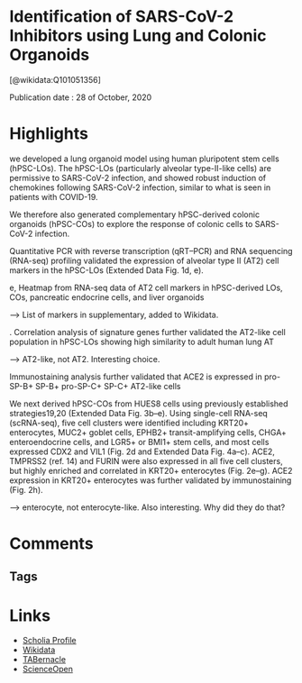 
Identification of SARS-CoV-2 Inhibitors using Lung and Colonic Organoids
========================================================================
  
  [@wikidata:Q101051356]  
  
Publication date : 28 of October, 2020  

# Highlights

we developed a lung organoid model using human pluripotent stem cells (hPSC-LOs).
The hPSC-LOs (particularly alveolar type-II-like cells) are permissive to SARS-CoV-2
infection, and showed robust induction of chemokines following SARS-CoV-2
infection, similar to what is seen in patients with COVID-19.

We therefore also generated complementary hPSC-derived colonic
organoids (hPSC-COs) to explore the response of colonic cells to SARS-CoV-2 infection. 

 Quantitative PCR with reverse transcription (qRT–PCR)
and RNA sequencing (RNA-seq) profiling validated the expression
of alveolar type II (AT2) cell markers in the hPSC-LOs (Extended Data
Fig. 1d, e).

e, Heatmap from RNA-seq data of AT2 cell markers in hPSC-derived LOs, COs, pancreatic endocrine cells, and liver organoids

--> List of markers in supplementary, added to Wikidata.

.  Correlation analysis of signature genes
further validated the AT2-like cell population in hPSC-LOs showing
high similarity to adult human lung AT

--> AT2-like, not AT2. Interesting choice. 

 Immunostaining analysis further validated
that ACE2 is expressed in pro-SP-B+
SP-B+
pro-SP-C+
SP-C+
AT2-like cells

We next derived hPSC-COs from HUES8 cells using previously
established strategies19,20 (Extended Data Fig. 3b–e). Using single-cell
RNA-seq (scRNA-seq), five cell clusters were identified including
KRT20+
 enterocytes, MUC2+
 goblet cells, EPHB2+
 transit-amplifying
cells, CHGA+
 enteroendocrine cells, and LGR5+
 or BMI1+
 stem cells,
and most cells expressed CDX2 and VIL1 (Fig. 2d and Extended Data
Fig. 4a–c). ACE2, TMPRSS2 (ref. 14) and FURIN were also expressed in all
five cell clusters, but highly enriched and correlated in KRT20+
 enterocytes (Fig. 2e–g). ACE2 expression in KRT20+
 enterocytes was further
validated by immunostaining (Fig. 2h).

--> enterocyte, not enterocyte-like. Also interesting.  Why did they do that?


# Comments

## Tags

# Links
  
 * [Scholia Profile](https://scholia.toolforge.org/work/Q101051356)  
 * [Wikidata](https://www.wikidata.org/wiki/Q101051356)  
 * [TABernacle](https://tabernacle.toolforge.org/?#/tab/manual/Q101051356/P921%3BP4510)  
 * [ScienceOpen](https://www.scienceopen.com/search#('v'~3_'id'~''_'isExactMatch'~true_'context'~null_'kind'~77_'order'~0_'orderLowestFirst'~false_'query'~'Identification%20of%20SARS-CoV-2%20Inhibitors%20using%20Lung%20and%20Colonic%20Organoids'_'filters'~!*_'hideOthers'~false))  
